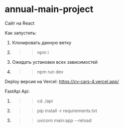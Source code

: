 # annual-main-project
Сайт на React

Как запустить:
1) Клонировать данную ветку
2) >> npm i
3) Ожидать установки всех зависимостей
4) >> npm run dev

Deploy версия на Vercel: https://cv-cars-4.vercel.app/

FastApi Api:

1) >> cd ./api
2) >> pip install -r requirements.txt
3) >> uvicorn main:app --reload
